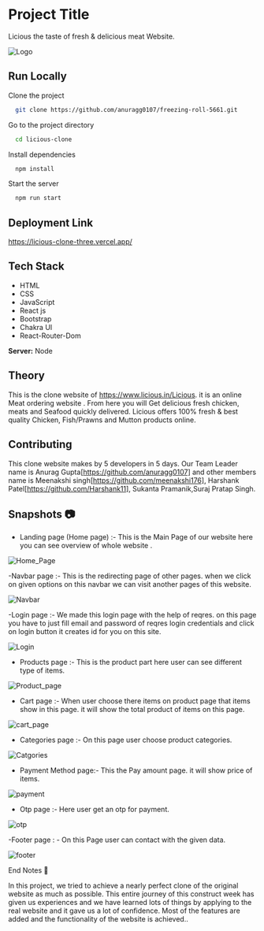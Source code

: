 # Project Title

Licious the taste of fresh & delicious meat Website.

![Logo](http://4.bp.blogspot.com/-Kop96wBUP5k/Vhzb6xOpYWI/AAAAAAAANOM/mrKgNwi81ic/s1600/LICIOUS%2BLOGO.jpg)

## Run Locally

Clone the project

```bash
  git clone https://github.com/anuragg0107/freezing-roll-5661.git
```

Go to the project directory

```bash
  cd licious-clone
```

Install dependencies

```bash
  npm install
```

Start the server

```bash
  npm run start
```

## Deployment Link

https://licious-clone-three.vercel.app/

## Tech Stack

* HTML
* CSS
* JavaScript
* React js
* Bootstrap
* Chakra UI
* React-Router-Dom

**Server:** Node

## Theory

 This is the clone website of https://www.licious.in/Licious. it is an online Meat ordering website . From here you will Get delicious fresh chicken, meats and Seafood quickly delivered. Licious offers 100% fresh & best quality Chicken, Fish/Prawns and Mutton products online.

## Contributing

This clone website makes by 5 developers in 5 days. Our Team Leader name is Anurag Gupta[https://github.com/anuragg0107] and other members name is Meenakshi singh[https://github.com/meenakshi176], Harshank Patel[https://github.com/Harshank11], Sukanta Pramanik,Suraj Pratap Singh.

## Snapshots 📷

- Landing page (Home page) :- This is the Main Page of our website here you can see overview of whole website . 


![Home_Page](https://user-images.githubusercontent.com/105916064/208317810-ef4d72da-4210-43cb-854f-f867e7aad2ec.png)



-Navbar page :- This is the redirecting page of other pages. when we click on given options on this navbar we can visit another pages of this website.


![Navbar](https://user-images.githubusercontent.com/105916064/208318490-5c7b3181-325d-43d7-8359-d3fc54f6f237.png)




-Login page :- We made this login page with the help of reqres. on this page you have to just fill email and password of reqres login credentials and click on login                  button it creates id for you on this site.


![Login](https://user-images.githubusercontent.com/105916064/208319121-52698bd0-db7d-4931-9f18-e9a233c73254.png)



- Products page :- This is the product part here user can see different type of items.


![Product_page](https://user-images.githubusercontent.com/105916064/208317921-0f6f6377-fb53-49d1-8c87-4167336c4c4a.png)




- Cart page :- When user choose there items on product page that items show in this page. it will show the total product of items on this page.


![cart_page](https://user-images.githubusercontent.com/105916064/208317973-d5f23ded-d0a6-4586-82ec-7d36206e4f8f.png)




- Categories page :- On this page user choose product categories.


![Catgories](https://user-images.githubusercontent.com/105916064/208318178-3b533ae4-ded4-4a9d-9477-058e8af5506c.png)




- Payment Method page:- This the Pay amount page. it will show price of items.


![payment](https://user-images.githubusercontent.com/105916064/208319200-acbbc7c6-2de0-4790-a014-ba701f2117b5.png)




- Otp page :- Here user get an otp for payment.


![otp](https://user-images.githubusercontent.com/105916064/208318338-07d4b00f-85ee-49e2-b372-3c19ec144364.png)




-Footer page : - On this Page user can contact with the given data.


![footer](https://user-images.githubusercontent.com/105916064/208318396-7665d930-5028-4149-9fb7-27ac0adbd205.png)



End Notes 📑

In this project, we tried to achieve a nearly perfect clone of the original website as much as possible. This entire journey of this construct week has given us experiences and we have learned lots of things by applying to the real website and it gave us a lot of confidence. Most of the features are added and the functionality of the website is achieved..



